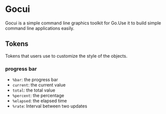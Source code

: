 # Gocui

Gocui is a simple command line graphics toolkit for Go.Use it to build simple command line applications easily.

## Tokens

Tokens that users use to customize the style of the objects.

### progress bar
- `%bar`: the progress bar
- `current`: the current value
- `total`: the total value
- `%percent`: the percentage
- `%elapsed`: the elapsed time
- `%rate`: Interval between two updates